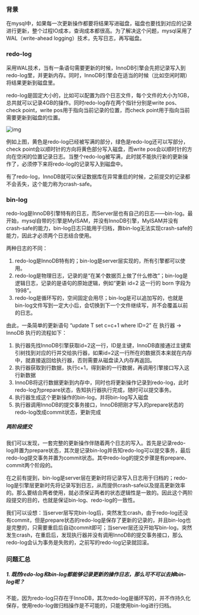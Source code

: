 ### 背景
在mysql中，如果每一次更新操作都要将结果写进磁盘，磁盘也要找到对应的记录进行更新，整个过程IO成本，查询成本都很高。为了解决这个问题，mysql采用了WAL（write-ahead logging）技术，先写日志，再写磁盘。

### redo-log

采用WAL技术，当有一条语句需要更新的时候，InnoDB引擎会先把记录写入到redo-log里，并更新内存。同时，InnoDB引擎会在适当的时候（比如空闲时期）将结果更新到磁盘里。

redo-log是固定大小的，比如可以配置为四个日志文件，每个文件的大小为1GB，总共就可以记录4GB的操作。同时redo-log存在两个指针分别是write pos、check point，write pos用于指向当前记录的位置，而check point用于指向当前需要更新到磁盘的位置。

<img src="https://static001.geekbang.org/resource/image/16/a7/16a7950217b3f0f4ed02db5db59562a7.png" alt="img" style="zoom:100%;" />

例如上图，黄色是redo-log已经被写满的部分，绿色是redo-log还可以写部分，check point会以顺时针的方向将黄色部分写入磁盘，而write pos会以顺时针的方向在空闲的位置记录日志。当整个redo-log被写满，此时就不能执行新的更新操作了，必须停下来将redo-log的记录写入到磁盘中。

有了redo-log，InnoDB就可以保证数据库在异常重启的时候，之前提交的记录都不会丢失，这个能力称为crash-safe。

### bin-log

redo-log是InnoDB引擎特有的日志，而Server层也有自己的日志——bin-log。最开始，mysql自带的引擎是MyISAM，并没有InnoDB引擎，MyISAM并没有crash-safe的能力，bin-log日志只能用于归档，靠bin-log无法实现crash-safe的能力，因此才必须两个日志结合使用。

两种日志的不同：

1. redo-log是InnoDB特有的；bin-log是server层实现的，所有引擎都可以使用。
2. redo-log是物理日志，记录的是“在某个数据页上做了什么修改”；bin-log是逻辑日志，记录的是语句的原始逻辑，例如“更新 id=2 这一行的 born 字段为 1998”。
3. redo-log是循环写的，空间固定会用尽；bin-log是可以追加写的，也就是bin-log文件写到一定大小后，会切换到下一个文件继续写，并不会覆盖以前的日志。

由此，一条简单的更新语句 “update T set c=c+1 where ID=2” 在 执行器 → InnoDB 执行的流程如下：

1. 执行器先找InnoDB引擎获取id=2这一行，ID是主键，InnoDB直接通过主键索引树找到对应的行并交给执行器，如果id=2这一行所在的数据页本来就在内存中，就直接返回给执行器，否则需要从磁盘读入内存再返回。
2. 执行器获取到行数据，执行c+1，得到新的一行数据，再调用引擎接口写入这行新数据
3. InnoDB将这行数据更新到内存中，同时也将更新操作记录到redo-log，此时redo-log为prepare状态，告知执行器执行完成，随时可以提交事务。
4. 执行器生成这个更新操作的bin-log，并将bin-log写入磁盘
5. 执行器调用InnoDB的提交事务接口，InnoDB把刚才写入的prepare状态的redo-log改成commit状态，更新完成

##### 两阶段提交

我们可以发现，一套完整的更新操作伴随着两个日志的写入。首先是记录redo-log并置为prepare状态，其次是记录bin-log并告知redo-log可以提交事务，最后redo-log提交事务并置为commit状态。其中redo-log的提交步骤是有prepare、commit两个阶段的。

在之前有提到，bin-log是server层在更新时将记录写入日志用于归档的；redo-log是引擎层更新时先将记录写到日志，从而提供crash-safe以及提高更新效率的。那么要结合两者使用，就必须保证两者的状态逻辑性是一致的。因此这个两阶段提交的目的，也就是保证bin-log、redo-log的一致性。

我们可以设想：当server层写完bin-log后，突然发生crash，由于redo-log还没有commit，但是prepare状态的redo-log是保存了更新的记录的，并且bin-log也是完整的，只需要重启后自动commit即可；当server层还没开始写bin-log，突然发生crash，在重启后，发现执行器并没有调用InnoDB的提交事务接口，那么redo-log会认为事务是失败的，之前写的redo-log记录就回滚。

### 问题汇总

##### 1. 既然redo-log和bin-log都能够记录更新的操作日志，那么可不可以去掉bin-log呢？

不能，因为redo-log只存在于InnoDB，其次redo-log是循环写的，并不作持久化保存，使用redo-log做归档操作是不可能的，只能使用bin-log进行归档。